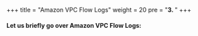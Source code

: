 +++
title = "Amazon VPC Flow Logs"
weight = 20
pre = "<b>3. </b>"
+++

#### Let us briefly go over Amazon VPC Flow Logs:
